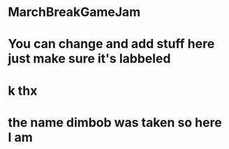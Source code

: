 # MarchBreakGameJam
# You can change and add stuff here just make sure it's labbeled
# k thx
# the name dimbob was taken so here I am

